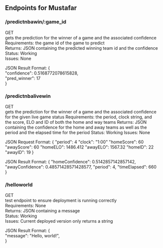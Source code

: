 ## Endpoints for Mustafar

### /predictnbawin/:game_id

GET  
gets the prediction for the winner of a game and the associated confidence  
Requirements: the game id of the game to predict  
Returns: JSON containing the predicted winning team id and the confidence  
Status: Working   
Issues: None

JSON Result Format:
{  
    "confidence": 0.5168772078615828,  
    "pred_winner": 17  
}

### /predictnbalivewin
GET  
gets the prediction for the winner of a game and the associated confidence for the given live game status
Requirements: the period, clock string, and the score, ELO and ID of both the home and way teams
Returns: JSON containing the confidence for the home and away teams as well as the period and the elapsed time for the period
Status: Working
Issues: None

JSON Request Format:
{
    "period": 4
    "clock": "1:00"
    "homeScore": 60
    "awayScore": 60
    "homeELO": 1486.412
    "awayELO": 1567.32
    "homeID": 22
    "awayID": 19
}

JSON Result Format:
{
    "homeConfidence": 0.5142857142857142,
    "awayConfidence": 0.48571428571428577,
    "period": 4,
    "timeElapsed": 660
}

### /helloworld

GET  
test endpoint to ensure deployment is running correctly  
Requirements: None  
Returns: JSON containing a message  
Status: Working  
Issues: Current deployed version only returns a string  

JSON Result Format:
{  
    "message": "Hello, world!",  
}